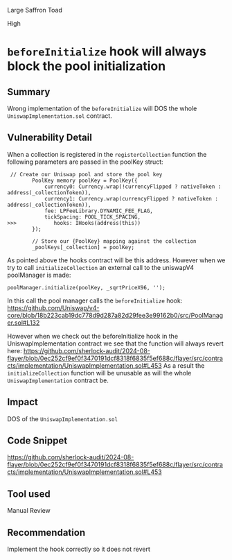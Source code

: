 Large Saffron Toad

High

# `beforeInitialize` hook will always block the pool initialization

## Summary
Wrong implementation of the `beforeInitialize` will DOS the whole `UniswapImplementation.sol` contract.
## Vulnerability Detail
When a collection is registered in the `registerCollection` function the following parameters are passed in the poolKey struct:
```solidity
 // Create our Uniswap pool and store the pool key
        PoolKey memory poolKey = PoolKey({
            currency0: Currency.wrap(!currencyFlipped ? nativeToken : address(_collectionToken)),
            currency1: Currency.wrap(currencyFlipped ? nativeToken : address(_collectionToken)),
            fee: LPFeeLibrary.DYNAMIC_FEE_FLAG,
            tickSpacing: POOL_TICK_SPACING,
>>>            hooks: IHooks(address(this))
        });

        // Store our {PoolKey} mapping against the collection
        _poolKeys[_collection] = poolKey;
```
As pointed above the hooks contract will be this address.
However when we try to call `initializeCollection` an external call to the uniswapV4 poolManager is made:
```solidity
poolManager.initialize(poolKey, _sqrtPriceX96, '');
```
In this call the pool manager calls the `beforeInitialize` hook: 
https://github.com/Uniswap/v4-core/blob/18b223cab19dc778d9d287a82d29fee3e99162b0/src/PoolManager.sol#L132

However when we check out the beforeInitialize hook in the UniswapImplementation contract we see that the function will always revert here:
https://github.com/sherlock-audit/2024-08-flayer/blob/0ec252cf9ef0f3470191dcf8318f6835f5ef688c/flayer/src/contracts/implementation/UniswapImplementation.sol#L453
As a result the `initializeCollection` function will be unusable as will the whole `UniswapImplementation` contract be.

## Impact
DOS of the `UniswapImplementation.sol`
## Code Snippet
https://github.com/sherlock-audit/2024-08-flayer/blob/0ec252cf9ef0f3470191dcf8318f6835f5ef688c/flayer/src/contracts/implementation/UniswapImplementation.sol#L453
## Tool used

Manual Review

## Recommendation
Implement the hook correctly so it does not revert